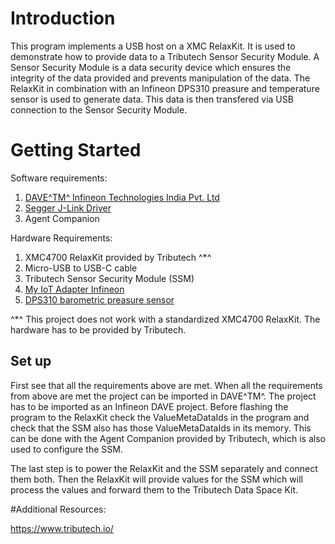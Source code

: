 # Introduction 
This program implements a USB host on a XMC RelaxKit. It is used to demonstrate how to provide data to a Tributech Sensor Security Module.
A Sensor Security Module is a data security device which ensures the integrity of the data provided and prevents manipulation of the data.
The RelaxKit in combination with an Infineon DPS310 preasure and temperature sensor is used to generate data. This data is then transfered via USB connection to the Sensor Security Module. 

# Getting Started
Software requirements:
1. [DAVE^TM^  Infineon Technologies India Pvt. Ltd](https://infineoncommunity.com/dave-download_ID645) 
2. [Segger J-Link Driver](https://www.segger.com/downloads/jlink/)
3. Agent Companion

Hardware Requirements:
1. XMC4700 RelaxKit provided by Tributech ^*^
2. Micro-USB to USB-C cable
3. Tributech Sensor Security Module (SSM)
4. [My IoT Adapter Infineon](https://www.infineon.com/cms/de/product/evaluation-boards/my-iot-adapter/)
5. [DPS310 barometric preasure sensor](https://www.infineon.com/cms/de/product/sensor/pressure-sensors/pressure-sensors-for-iot/dps310/)

^*^ This project does not work with a standardized XMC4700 RelaxKit. The hardware has to be provided by Tributech.

## Set up 

First see that all the requirements above are met.
When all the requirements from above are met the project can be imported in DAVE^TM^.
The project has to be imported as an Infineon DAVE project. 
Before flashing the program to the RelaxKit check the ValueMetaDataIds in the program and
check that the SSM also has those ValueMetaDataIds in its memory.
This can be done with the Agent Companion provided by Tributech, which is also used to configure the SSM.

The last step is to power the RelaxKit and the SSM separately and connect them both.
Then the RelaxKit will provide values for the SSM which will process the values and forward them to the Tributech Data Space Kit. 


#Additional Resources:

https://www.tributech.io/